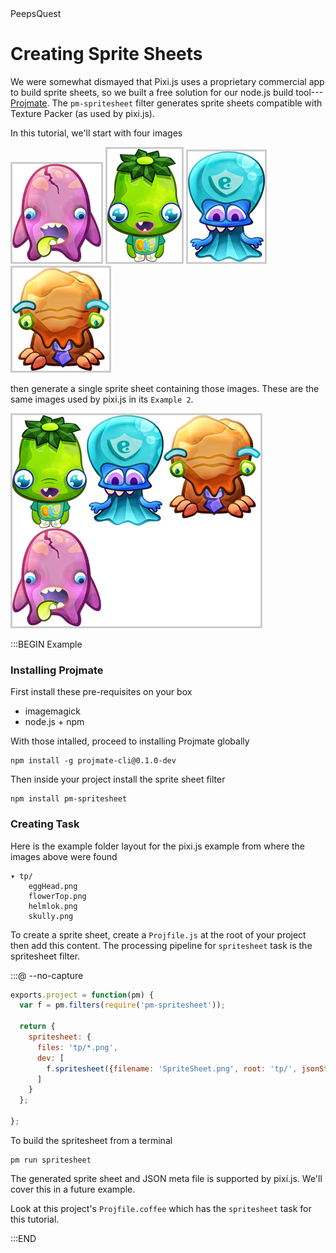 <style>
img  {
  border: solid 3px #ccc;
}
</style>

<div id="text-logo">PeepsQuest</div>

# Creating Sprite Sheets

We were somewhat dismayed that Pixi.js uses a proprietary commercial app to build sprite sheets,
so we built a free solution for our node.js build tool---[Projmate](http://projmate.github.io).
The `pm-spritesheet` filter generates sprite sheets compatible with Texture Packer (as used by pixi.js).

In this tutorial, we'll start with four images

![](examples/img/tp/eggHead.png)
![](examples/img/tp/flowerTop.png)
![](examples/img/tp/helmlok.png)
![](examples/img/tp/skully.png)

then generate a single sprite sheet containing those images. These are the same images
used by pixi.js in its `Example 2`.

![](examples/img/tp/spritesheet.png)

:::BEGIN Example

### Installing Projmate

First install these pre-requisites on your box

*   imagemagick
*   node.js + npm

With those intalled, proceed to installing Projmate globally

    npm install -g projmate-cli@0.1.0-dev

Then inside your project install the sprite sheet filter

    npm install pm-spritesheet


### Creating Task

Here is the example folder layout for the pixi.js example from where the
images above were found

    ▾ tp/
        eggHead.png
        flowerTop.png
        helmlok.png
        skully.png

To create a sprite sheet, create a `Projfile.js` at the root of your
project then add this content. The processing pipeline for `spritesheet`
task is the spritesheet filter.

:::@ --no-capture

```js
exports.project = function(pm) {
  var f = pm.filters(require('pm-spritesheet'));

  return {
    spritesheet: {
      files: 'tp/*.png',
      dev: [
        f.spritesheet({filename: 'SpriteSheet.png', root: 'tp/', jsonStyle:'texturePacker'})
      ]
    }
  };

};
```

To build the spritesheet from a terminal

    pm run spritesheet


<div class='note'>
The generated sprite sheet and JSON meta file is supported by pixi.js. We'll
cover this in a future example.
</div>


Look at this project's `Projfile.coffee` which has the `spritesheet` task for this tutorial.


:::END
